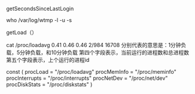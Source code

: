
getSecondsSinceLastLogin

who /var/log/wtmp -l -u -s





getLoad（）

cat /proc/loadavg
0.41 0.46 0.46 2/984 16708
分别代表的意思是：1分钟负载，5分钟负载，和10分钟负载  第四个字段表示，当前运行的进程数和总进程数 第五个字段表示，上个运行的进程id




const (
	procLoad       = "/proc/loadavg"
	procMemInfo    = "/proc/meminfo"
	procInterrupts = "/proc/interrupts"
	procNetDev     = "/proc/net/dev"
	procDiskStats  = "/proc/diskstats"
)